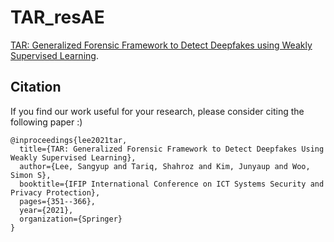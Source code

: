 # TAR_resAE
[TAR: Generalized Forensic Framework to Detect Deepfakes using Weakly Supervised Learning](https://link.springer.com/chapter/10.1007/978-3-030-78120-0_23).

## Citation

If you find our work useful for your research, please consider citing the following paper :)

```
@inproceedings{lee2021tar,
  title={TAR: Generalized Forensic Framework to Detect Deepfakes Using Weakly Supervised Learning},
  author={Lee, Sangyup and Tariq, Shahroz and Kim, Junyaup and Woo, Simon S},
  booktitle={IFIP International Conference on ICT Systems Security and Privacy Protection},
  pages={351--366},
  year={2021},
  organization={Springer}
}
```
